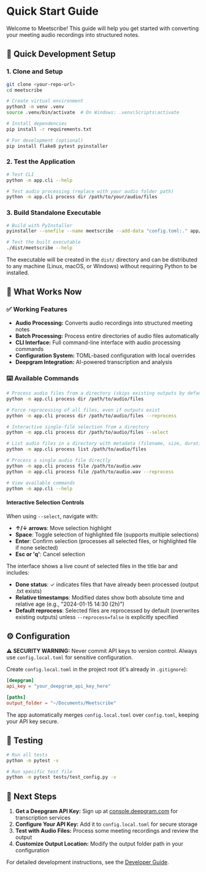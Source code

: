 # Quick Start Guide

Welcome to Meetscribe! This guide will help you get started with converting your meeting audio recordings into structured notes.

## 🚀 Quick Development Setup

### 1. Clone and Setup

```bash
git clone <your-repo-url>
cd meetscribe

# Create virtual environment
python3 -m venv .venv
source .venv/bin/activate  # On Windows: .venv\Scripts\activate

# Install dependencies
pip install -r requirements.txt

# For development (optional)
pip install flake8 pytest pyinstaller
```

### 2. Test the Application

```bash
# Test CLI
python -m app.cli --help

# Test audio processing (replace with your audio folder path)
python -m app.cli process dir /path/to/your/audio/files
```

### 3. Build Standalone Executable

```bash
# Build with PyInstaller
pyinstaller --onefile --name meetscribe --add-data "config.toml:." app/cli.py

# Test the built executable
./dist/meetscribe --help
```

The executable will be created in the `dist/` directory and can be distributed to any machine (Linux, macOS, or Windows) without requiring Python to be installed.

## 🎯 What Works Now

### ✅ Working Features
- **Audio Processing:** Converts audio recordings into structured meeting notes
- **Batch Processing:** Process entire directories of audio files automatically
- **CLI Interface:** Full command-line interface with audio processing commands
- **Configuration System:** TOML-based configuration with local overrides
- **Deepgram Integration:** AI-powered transcription and analysis

### ⌨️ Available Commands

```bash
# Process audio files from a directory (skips existing outputs by default)
python -m app.cli process dir /path/to/audio/files

# Force reprocessing of all files, even if outputs exist
python -m app.cli process dir /path/to/audio/files --reprocess

# Interactive single-file selection from a directory
python -m app.cli process dir /path/to/audio/files --select

# List audio files in a directory with metadata (filename, size, duration, etc.)
python -m app.cli process list /path/to/audio/files

# Process a single audio file directly
python -m app.cli process file /path/to/audio.wav
python -m app.cli process file /path/to/audio.wav --reprocess

# View available commands
python -m app.cli --help
```

#### Interactive Selection Controls
When using `--select`, navigate with:
- **↑/↓ arrows**: Move selection highlight
- **Space**: Toggle selection of highlighted file (supports multiple selections)
- **Enter**: Confirm selection (processes all selected files, or highlighted file if none selected)
- **Esc or 'q'**: Cancel selection

The interface shows a live count of selected files in the title bar and includes:
- **Done status**: ✓ indicates files that have already been processed (output .txt exists)
- **Relative timestamps**: Modified dates show both absolute time and relative age (e.g., "2024-01-15 14:30 (2h)")
- **Default reprocess**: Selected files are reprocessed by default (overwrites existing outputs) unless `--reprocess=false` is explicitly specified

## ⚙️ Configuration

**⚠️ SECURITY WARNING:** Never commit API keys to version control. Always use `config.local.toml` for sensitive configuration.

Create `config.local.toml` in the project root (it's already in `.gitignore`):

```toml
[deepgram]
api_key = "your_deepgram_api_key_here"

[paths]
output_folder = "~/Documents/Meetscribe"
```

The app automatically merges `config.local.toml` over `config.toml`, keeping your API key secure.

## 🧪 Testing

```bash
# Run all tests
python -m pytest -v

# Run specific test file
python -m pytest tests/test_config.py -v
```

## 📝 Next Steps

1. **Get a Deepgram API Key:** Sign up at [console.deepgram.com](https://console.deepgram.com) for transcription services
2. **Configure Your API Key:** Add it to `config.local.toml` for secure storage
3. **Test with Audio Files:** Process some meeting recordings and review the output
4. **Customize Output Location:** Modify the output folder path in your configuration

For detailed development instructions, see the [Developer Guide](../DEVELOPER.md).

